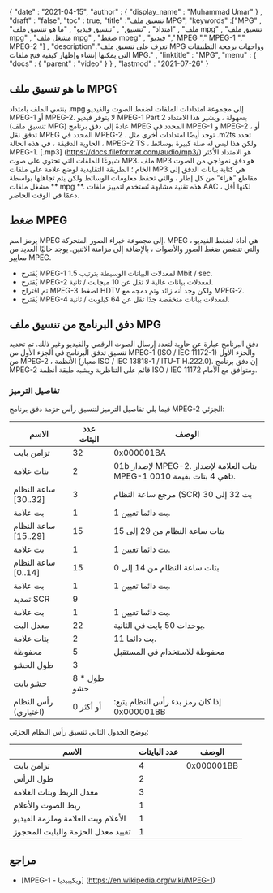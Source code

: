 {
  "date" : "2021-04-15",
  "author" : {
    "display_name" : "Muhammad Umar"
} ,
  "draft" : "false",
  "toc" : true,
  "title" :"تنسيق ملف MPG",
  "keywords" :["MPG" , "ملف" , "امتداد" , "تنسيق" , "تنسيق فيديو" , "ما هو تنسيق ملف mpg" , "تنسيق ملف mpg" , "مشغل ملف mpg" , "ضغط mpeg" , "فيديو "," MPEG "," MPEG-1 "," MPEG-2 "] ,
  "description":"تعرف على تنسيق ملف MPG وواجهات برمجة التطبيقات التي يمكنها إنشاء وإظهار كيفية فتح ملفات MPG." ,
  "linktitle" : "MPG",
  "menu" : {
    "docs" : {
      "parent" : "video"
}
} ,
  "lastmod" : "2021-07-26"
}

## ما هو تنسيق ملف MPG؟ ##

ينتمي الملف بامتداد .mpg إلى مجموعة امتدادات الملفات لضغط الصوت والفيديو MPEG-1 أو MPEG-2. لا يتوفر فيديو MPEG-1 Part 2 بسهولة ، ويشير هذا الامتداد (تنسيق ملف MPG) عادةً إلى دفق برنامج MPEG المحدد في MPEG-1 و MPEG-2 ، أو تدفق نقل MPEG المحدد في MPEG-2 . توجد أيضًا امتدادات أخرى مثل .m2ts تحدد الحاوية الدقيقة ، في هذه الحالة ، MPEG-2 TS ، ولكن هذا ليس له صلة كبيرة بوسائط MPEG-1. [.mp3] (https://docs.fileformat.com/audio/mp3/) هو الامتداد الأكثر شيوعًا للملفات التي تحتوي على صوت MP3. ملف MP3 هو دفق نموذجي من الصوت الخام ؛ الطريقة التقليدية لوضع علامة على ملفات MP3 هي كتابة بيانات الدفق إلى مقاطع "هراء" من كل إطار ، والتي تحفظ معلومات الوسائط ولكن يتم تجاهلها بواسطة ** مشغل ملفات mpg **. هذه تقنية مشابهة تُستخدم لتمييز ملفات AAC ، لكنها أقل دعمًا في الوقت الحاضر.

## ضغط MPEG ##

يرمز اسم MPEG إلى مجموعة خبراء الصور المتحركة. MPEG هي أداة لضغط الفيديو ، والتي تتضمن ضغط الصور والأصوات ، بالإضافة إلى مزامنة الاثنين.
يوجد حاليًا العديد من معايير MPEG.

- يُقترح MPEG-1 لمعدلات البيانات الوسيطة بترتيب 1.5 Mbit / sec.
- يُقترح MPEG-2 لمعدلات بيانات عالية لا تقل عن 10 ميجابت / ثانية.
- تم اقتراح MPEG-3 لضغط HDTV ولكن وجد أنه زائد وتم دمجه مع MPEG-2.
- يُقترح MPEG-4 لمعدلات بيانات منخفضة جدًا تقل عن 64 كيلوبت / ثانية.


## دفق البرنامج من تنسيق ملف MPG ##

دفق البرنامج عبارة عن حاوية لتعدد إرسال الصوت الرقمي والفيديو وغير ذلك. تم تحديد تنسيق تدفق البرنامج في الجزء الأول من MPEG-1 (ISO / IEC 11172-1) والجزء الأول من MPEG-2 ، الأنظمة (معيار ISO / IEC 13818-1 / ITU-T H.222.0). إن دفق برنامج MPEG-2 قائم على التناظرية ويشبه طبقة أنظمة ISO / IEC 11172 ومتوافق مع الأمام.

### تفاصيل الترميز ###

فيما يلي تفاصيل الترميز لتنسيق رأس حزمة دفق برنامج MPEG-2 الجزئي:

| الاسم | عدد البتات | الوصف |
---|---|---|
| تزامن بايت | 32 | 0x000001BA |
| بتات علامة | 2 | 01b لإصدار MPEG-2. بتات العلامة لإصدار MPEG-1 هي 4 بتات بقيمة 0010b. |
| ساعة النظام [32..30] | 3 | مرجع ساعة النظام (SCR) بت 32 إلى 30 |
| بت علامة | 1 | 1 بت دائما تعيين. |
| ساعة النظام [29..15] | 15 | بتات ساعة النظام من 29 إلى 15 |
| بت علامة | 1 | 1 بت دائما تعيين. |
| ساعة النظام [14..0] | 15 | بتات ساعة النظام من 14 إلى 0 |
| بت علامة | 1 | 1 بت دائما تعيين. |
| تمديد SCR | 9 | |
| بت علامة | 1 | 1 بت دائما تعيين. |
| معدل البت | 22 | بوحدات 50 بايت في الثانية. |
| بتات علامة | 2 | 11 بت دائما. |
| محفوظة | 5 | محفوظة للاستخدام في المستقبل |
| طول الحشو | 3 | |
| حشو بايت | 8 * طول حشو | |
| رأس النظام (اختياري) | 0 أو أكثر | إذا كان رمز بدء رأس النظام يتبع: 0x000001BB |

يوضح الجدول التالي تنسيق رأس النظام الجزئي:

| الاسم | عدد البايتات | الوصف |
---|---|---|
| تزامن بايت | 4 | 0x000001BB |
| طول الرأس | 2 | |
| معدل الربط وبتات العلامة | 3 | |
| ربط الصوت والأعلام | 1 | |
| الأعلام وبت العلامة وملزمة الفيديو | 1 | |
| تقييد معدل الحزمة والبايت المحجوز | 1 | |


## مراجع ##

- [MPEG-1 - ويكيبيديا] (https://en.wikipedia.org/wiki/MPEG-1)




